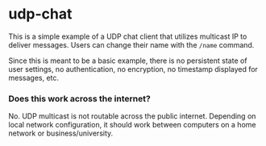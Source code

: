 # udp-chat

This is a simple example of a UDP chat client that utilizes multicast IP to deliver messages. 
Users can change their name with the `/name` command. 

Since this is meant to be a basic example, there is no persistent state of user settings, 
no authentication, no encryption, no timestamp displayed for messages, etc.


### Does this work across the internet?

No. UDP multicast is not routable across the public internet. Depending on local network configuration, 
it should work between computers on a home network or business/university.
